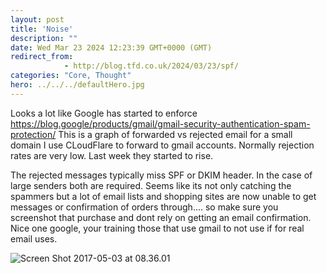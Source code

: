 ```yaml
---
layout: post
title: 'Noise'
description: ""
date: Wed Mar 23 2024 12:23:39 GMT+0000 (GMT)
redirect_from: 
            - http://blog.tfd.co.uk/2024/03/23/spf/
categories: "Core, Thought"
hero: ../../../defaultHero.jpg
---
```


Looks a lot like Google has started to enforce https://blog.google/products/gmail/gmail-security-authentication-spam-protection/  This is a graph of forwarded vs rejected email for a small domain I use CLoudFlare to forward to gmail accounts. Normally rejection rates are very low. Last week they started to rise.

The rejected messages typically miss SPF or DKIM header. In the case of large senders both are required. Seems like its not only catching the spammers but a lot of email lists and shopping sites are now unable to get messages or confirmation of orders through.... so make sure you screenshot that purchase and dont rely on getting an email confirmation. Nice one google, your training those that use gmail to not use if for real email uses.

![Screen Shot 2017-05-03 at 08.36.01](https://ik.imagekit.io/htj4bin8p/emailrejections-20240323.png)